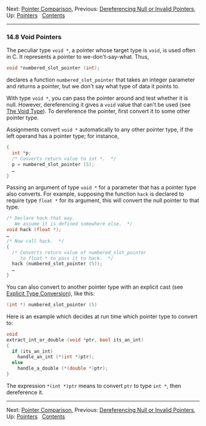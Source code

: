 Next: [Pointer Comparison](Pointer-Comparison.md), Previous:
[Dereferencing Null or Invalid Pointers](Invalid-Dereference.md), Up:
[Pointers](Pointers.md)  
[Contents](index.md#SEC_Contents "Table of contents")  

------------------------------------------------------------------------


### 14.8 Void Pointers 


The peculiar type `void *`, a pointer whose target type is `void`, is
used often in C. It represents a pointer to we-don't-say-what. Thus,

``` C
void *numbered_slot_pointer (int);
```

declares a function `numbered_slot_pointer` that takes an integer
parameter and returns a pointer, but we don't say what type of data it
points to.

With type `void *`, you can pass the pointer around and test whether it
is null. However, dereferencing it gives a `void` value that can't be
used (see [The Void Type](The-Void-Type.md)). To dereference the
pointer, first convert it to some other pointer type.

Assignments convert `void *` automatically to any other pointer type, if
the left operand has a pointer type; for instance,

``` C
{
  int *p;
  /* Converts return value to int *.  */
  p = numbered_slot_pointer (5);
  …
}
```

Passing an argument of type `void *` for a parameter that has a pointer
type also converts. For example, supposing the function `hack` is
declared to require type `float *` for its argument, this will convert
the null pointer to that type.

``` C
/* Declare hack that way.
   We assume it is defined somewhere else.  */
void hack (float *);
…
/* Now call hack.  */
{
  /* Converts return value of numbered_slot_pointer
     to float * to pass it to hack.  */
  hack (numbered_slot_pointer (5));
  …
}
```

You can also convert to another pointer type with an explicit cast (see
[Explicit Type Conversion](Explicit-Type-Conversion.md)), like this:

``` C
(int *) numbered_slot_pointer (5)
```

Here is an example which decides at run time which pointer type to
convert to:

``` C
void
extract_int_or_double (void *ptr, bool its_an_int)
{
  if (its_an_int)
    handle_an_int (*(int *)ptr);
  else 
    handle_a_double (*(double *)ptr);
}
```

The expression `*(int *)ptr` means to convert `ptr` to type `int *`,
then dereference it.

------------------------------------------------------------------------

Next: [Pointer Comparison](Pointer-Comparison.md), Previous:
[Dereferencing Null or Invalid Pointers](Invalid-Dereference.md), Up:
[Pointers](Pointers.md)  
[Contents](index.md#SEC_Contents "Table of contents")  
